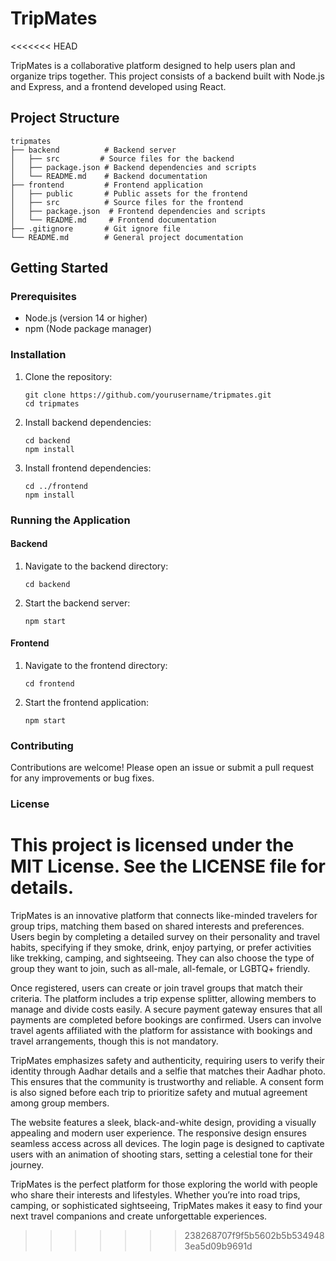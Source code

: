 # TripMates
<<<<<<< HEAD

TripMates is a collaborative platform designed to help users plan and organize trips together. This project consists of a backend built with Node.js and Express, and a frontend developed using React.

## Project Structure

```
tripmates
├── backend          # Backend server
│   ├── src         # Source files for the backend
│   ├── package.json # Backend dependencies and scripts
│   └── README.md    # Backend documentation
├── frontend         # Frontend application
│   ├── public       # Public assets for the frontend
│   ├── src          # Source files for the frontend
│   ├── package.json  # Frontend dependencies and scripts
│   └── README.md     # Frontend documentation
├── .gitignore       # Git ignore file
└── README.md        # General project documentation
```

## Getting Started

### Prerequisites

- Node.js (version 14 or higher)
- npm (Node package manager)

### Installation

1. Clone the repository:
   ```
   git clone https://github.com/yourusername/tripmates.git
   cd tripmates
   ```

2. Install backend dependencies:
   ```
   cd backend
   npm install
   ```

3. Install frontend dependencies:
   ```
   cd ../frontend
   npm install
   ```

### Running the Application

#### Backend

1. Navigate to the backend directory:
   ```
   cd backend
   ```

2. Start the backend server:
   ```
   npm start
   ```

#### Frontend

1. Navigate to the frontend directory:
   ```
   cd frontend
   ```

2. Start the frontend application:
   ```
   npm start
   ```

### Contributing

Contributions are welcome! Please open an issue or submit a pull request for any improvements or bug fixes.

### License

This project is licensed under the MIT License. See the LICENSE file for details.
=======
TripMates is an innovative platform that connects like-minded travelers for group trips, matching them based on shared interests and preferences. Users begin by completing a detailed survey on their personality and travel habits, specifying if they smoke, drink, enjoy partying, or prefer activities like trekking, camping, and sightseeing. They can also choose the type of group they want to join, such as all-male, all-female, or LGBTQ+ friendly.

Once registered, users can create or join travel groups that match their criteria. The platform includes a trip expense splitter, allowing members to manage and divide costs easily. A secure payment gateway ensures that all payments are completed before bookings are confirmed. Users can involve travel agents affiliated with the platform for assistance with bookings and travel arrangements, though this is not mandatory.

TripMates emphasizes safety and authenticity, requiring users to verify their identity through Aadhar details and a selfie that matches their Aadhar photo. This ensures that the community is trustworthy and reliable. A consent form is also signed before each trip to prioritize safety and mutual agreement among group members.

The website features a sleek, black-and-white design, providing a visually appealing and modern user experience. The responsive design ensures seamless access across all devices. The login page is designed to captivate users with an animation of shooting stars, setting a celestial tone for their journey. 

TripMates is the perfect platform for those exploring the world with people who share their interests and lifestyles. Whether you’re into road trips, camping, or sophisticated sightseeing, TripMates makes it easy to find your next travel companions and create unforgettable experiences.
>>>>>>> 238268707f9f5b5602b5b5349483ea5d09b9691d
